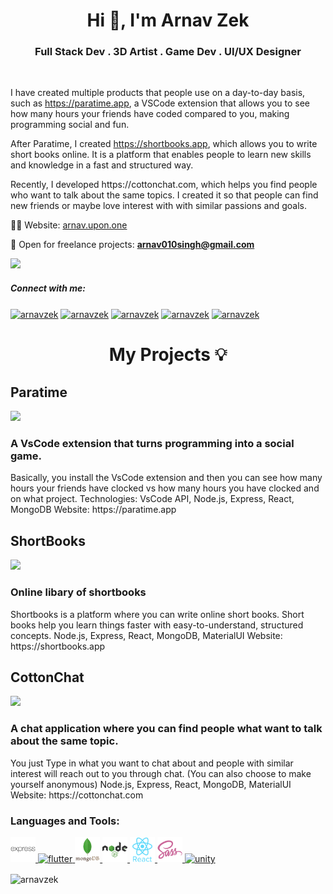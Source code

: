 <h1 align="center">Hi 👋, I'm Arnav Zek</h1>
<h3 align="center">Full Stack Dev . 3D Artist . Game Dev . UI/UX Designer</h3>





<br/>

<p>
  

I have created multiple products that people use on a day-to-day basis, such as https://paratime.app, a VSCode extension that allows you to see how many hours your friends have coded compared to you, making programming social and fun.
</p>


<p>

  

After Paratime, I created https://shortbooks.app, which allows you to write short books online. It is a platform that enables people to learn new skills and knowledge in a fast and structured way.
</p>

<p>
Recently, I developed https://cottonchat.com, which helps you find people who want to talk about the same topics. I created it so that people can find new friends or maybe love interest with with similar passions and goals.
</p>

👨‍💻 Website: [arnav.upon.one](arnav.upon.one)

💼 Open for freelance projects: **arnav010singh@gmail.com**


  
![](https://komarev.com/ghpvc/?username=arnavzek&label=PROFILE+VIEWS)


<h5 align="left">Connect with me:</h5>
<p align="left">
<a href="https://codepen.io/arnavzek" target="blank"><img align="center" src="https://raw.githubusercontent.com/rahuldkjain/github-profile-readme-generator/master/src/images/icons/Social/codepen.svg" alt="arnavzek" height="30" width="40" /></a>
<a href="https://twitter.com/arnavzek" target="blank"><img align="center" src="https://raw.githubusercontent.com/rahuldkjain/github-profile-readme-generator/master/src/images/icons/Social/twitter.svg" alt="arnavzek" height="30" width="40" /></a>
<a href="https://linkedin.com/in/arnavzek" target="blank"><img align="center" src="https://raw.githubusercontent.com/rahuldkjain/github-profile-readme-generator/master/src/images/icons/Social/linked-in-alt.svg" alt="arnavzek" height="30" width="40" /></a>
<a href="https://instagram.com/arnavzek" target="blank"><img align="center" src="https://raw.githubusercontent.com/rahuldkjain/github-profile-readme-generator/master/src/images/icons/Social/instagram.svg" alt="arnavzek" height="30" width="40" /></a>
<a href="https://www.behance.net/arnavzek" target="blank"><img align="center" src="https://raw.githubusercontent.com/rahuldkjain/github-profile-readme-generator/master/src/images/icons/Social/behance.svg" alt="arnavzek" height="30" width="40" /></a>
</p>

<h1 align="center">My Projects 💡</h1>

<h2>Paratime</h2> 
<img src="https://arnav.upon.one/projects/paratime.png" width="400"/>
<h3> A VsCode extension that turns programming into a social game. </h3>
Basically, you install the VsCode extension and then you can see how many hours your friends have clocked vs how many hours you have clocked and on what project.
Technologies: VsCode API, Node.js, Express, React, MongoDB
Website: https://paratime.app

<h2>ShortBooks</h2> 
<img src="https://arnav.upon.one/projects/shortbooks.png" width="400"/>
<h3>  Online libary of shortbooks</h3>
Shortbooks is a platform where you can write online short books. Short books help you learn things faster with easy-to-understand, structured concepts.
Node.js, Express, React, MongoDB, MaterialUI
Website: https://shortbooks.app

<h2>CottonChat</h2> 
<img src="https://arnav.upon.one/projects/cottonchat.png" width="400"/>
<h3>  A chat application where you can find people what want to talk about the same topic.</h3>
You just Type in what you want to chat about and people with similar interest will reach out to you through chat. (You can also choose to make yourself anonymous)
Node.js, Express, React, MongoDB, MaterialUI
Website: https://cottonchat.com


<h3 align="left">Languages and Tools:</h3>
<p align="left"> <a href="https://expressjs.com" target="_blank" rel="noreferrer"> <img src="https://raw.githubusercontent.com/devicons/devicon/master/icons/express/express-original-wordmark.svg" alt="express" width="40" height="40"/> </a> <a href="https://flutter.dev" target="_blank" rel="noreferrer"> <img src="https://www.vectorlogo.zone/logos/flutterio/flutterio-icon.svg" alt="flutter" width="40" height="40"/> </a> <a href="https://www.mongodb.com/" target="_blank" rel="noreferrer"> <img src="https://raw.githubusercontent.com/devicons/devicon/master/icons/mongodb/mongodb-original-wordmark.svg" alt="mongodb" width="40" height="40"/> </a> <a href="https://nodejs.org" target="_blank" rel="noreferrer"> <img src="https://raw.githubusercontent.com/devicons/devicon/master/icons/nodejs/nodejs-original-wordmark.svg" alt="nodejs" width="40" height="40"/> </a> <a href="https://reactjs.org/" target="_blank" rel="noreferrer"> <img src="https://raw.githubusercontent.com/devicons/devicon/master/icons/react/react-original-wordmark.svg" alt="react" width="40" height="40"/> </a> <a href="https://sass-lang.com" target="_blank" rel="noreferrer"> <img src="https://raw.githubusercontent.com/devicons/devicon/master/icons/sass/sass-original.svg" alt="sass" width="40" height="40"/> </a> <a href="https://unity.com/" target="_blank" rel="noreferrer"> <img src="https://www.vectorlogo.zone/logos/unity3d/unity3d-icon.svg" alt="unity" width="40" height="40"/> </a> </p>

<p><img align="center" src="https://github-readme-stats.vercel.app/api/top-langs?username=arnavzek&show_icons=true&locale=en&layout=compact" alt="arnavzek" /></p>

<!--
**arnavzek/arnavzek** is a ✨ _special_ ✨ repository because its `README.md` (this file) appears on your GitHub profile.

Here are some ideas to get you started:

- 🔭 I’m currently working on ...
- 🌱 I’m currently learning ...
- 👯 I’m looking to collaborate on ...
- 🤔 I’m looking for help with ...
- 💬 Ask me about ...
- 📫 How to reach me: ...
- 😄 Pronouns: ...
- ⚡ Fun fact: ...
-->
